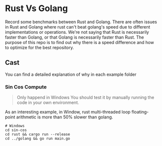 # Rust Vs Golang

Record some benchmarks between Rust and Golang.
There are often issues in Rust and Golang where rust can't beat golang's speed due to different implementations or operations. We're not saying that Rust is necessarily faster than Golang, or that Golang is necessarily faster than Rust. The purpose of this repo is to find out why there is a speed difference and how to optimize for the best repository.

## Cast

You can find a detailed explanation of why in each example folder

### Sin Cos Compute
> Only happend in Windows
> You should test it by manually running the code in your own environment.

As an interesting example, in Window, rust multi-threaded loop floating-point arithmetic is more than 50% slower than golang.

```shell
# Windows
cd sin-cos
cd rust && cargo run --release
cd ../golang && go run main.go
```